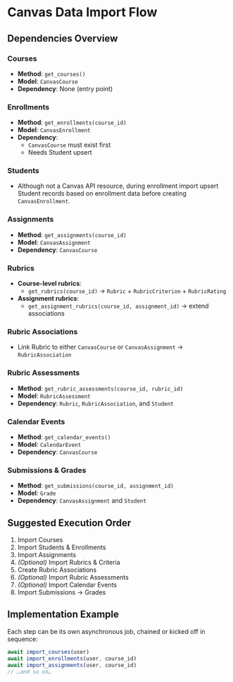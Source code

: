 # Canvas Data Import Flow

## Dependencies Overview

### Courses
- **Method**: `get_courses()`
- **Model**: `CanvasCourse`
- **Dependency**: None (entry point)

### Enrollments
- **Method**: `get_enrollments(course_id)`
- **Model**: `CanvasEnrollment`
- **Dependency**: 
  - `CanvasCourse` must exist first
  - Needs Student upsert

### Students
- Although not a Canvas API resource, during enrollment import upsert Student records based on enrollment data before creating `CanvasEnrollment`.

### Assignments
- **Method**: `get_assignments(course_id)`
- **Model**: `CanvasAssignment`
- **Dependency**: `CanvasCourse`

### Rubrics
- **Course-level rubrics**: 
  - `get_rubrics(course_id)` → `Rubric` + `RubricCriterion` + `RubricRating`
- **Assignment rubrics**: 
  - `get_assignment_rubrics(course_id, assignment_id)` → extend associations

### Rubric Associations
- Link Rubric to either `CanvasCourse` or `CanvasAssignment` → `RubricAssociation`

### Rubric Assessments
- **Method**: `get_rubric_assessments(course_id, rubric_id)`
- **Model**: `RubricAssessment`
- **Dependency**: `Rubric`, `RubricAssociation`, and `Student`

### Calendar Events
- **Method**: `get_calendar_events()`
- **Model**: `CalendarEvent`
- **Dependency**: `CanvasCourse`

### Submissions & Grades
- **Method**: `get_submissions(course_id, assignment_id)`
- **Model**: `Grade`
- **Dependency**: `CanvasAssignment` and `Student`

## Suggested Execution Order

1. Import Courses
2. Import Students & Enrollments
3. Import Assignments
4. *(Optional)* Import Rubrics & Criteria
5. Create Rubric Associations
6. *(Optional)* Import Rubric Assessments
7. *(Optional)* Import Calendar Events
8. Import Submissions → Grades

## Implementation Example

Each step can be its own asynchronous job, chained or kicked off in sequence:

```javascript
await import_courses(user)
await import_enrollments(user, course_id)
await import_assignments(user, course_id)
// …and so on…